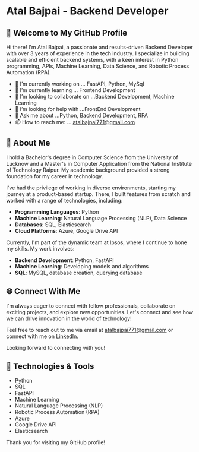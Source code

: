 # Atal Bajpai - Backend Developer

## 👋 Welcome to My GitHub Profile

Hi there! I'm Atal Bajpai, a passionate and results-driven Backend Developer with over 3 years of experience in the tech industry. I specialize in building scalable and efficient backend systems, with a keen interest in Python programming, APIs, Machine Learning, Data Science, and Robotic Process Automation (RPA).

- 🔭 I’m currently working on ... FastAPI, Python, MySql
- 🌱 I’m currently learning ... Frontend Development
- 👯 I’m looking to collaborate on ...Backend Development, Machine Learning
- 🤔 I’m looking for help with ...FrontEnd Development
- 💬 Ask me about ...Python, Backend Development, RPA
- 📫 How to reach me: ... atalbajpai771@gmail.com

## 🚀 About Me

I hold a Bachelor's degree in Computer Science from the University of Lucknow and a Master's in Computer Application from the National Institute of Technology Raipur. My academic background provided a strong foundation for my career in technology.

I've had the privilege of working in diverse environments, starting my journey at a product-based startup. There, I built features from scratch and worked with a range of technologies, including:

- **Programming Languages**: Python
- **Machine Learning**: Natural Language Processing (NLP), Data Science
- **Databases**: SQL, Elasticsearch
- **Cloud Platforms**: Azure, Google Drive API

Currently, I'm part of the dynamic team at Ipsos, where I continue to hone my skills. My work involves:

- **Backend Development**: Python, FastAPI
- **Machine Learning**: Developing models and algorithms
- **SQL**: MySQL, database creation, querying database


## 🌐 Connect With Me

I'm always eager to connect with fellow professionals, collaborate on exciting projects, and explore new opportunities. Let's connect and see how we can drive innovation in the world of technology!

Feel free to reach out to me via email at [atalbajpai771@gmail.com](mailto:atalbajpai771@gmail.com) or connect with me on [LinkedIn](https://www.linkedin.com/in/atal-bajpai).

Looking forward to connecting with you!

## 🔧 Technologies & Tools

- Python
- SQL
- FastAPI
- Machine Learning
- Natural Language Processing (NLP)
- Robotic Process Automation (RPA)
- Azure
- Google Drive API
- Elasticsearch


Thank you for visiting my GitHub profile!



<!--
**lunatic-bot/lunatic-bot** is a ✨ _special_ ✨ repository because its `README.md` (this file) appears on your GitHub profile.

Here are some ideas to get you started:

- 🔭 I’m currently working on ...
- 🌱 I’m currently learning ...
- 👯 I’m looking to collaborate on ...
- 🤔 I’m looking for help with ...
- 💬 Ask me about ...
- 📫 How to reach me: ...
- 😄 Pronouns: ...
- ⚡ Fun fact: ...
-->

